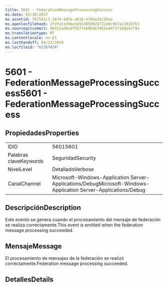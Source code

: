 ```yaml
---
title: 5601 - FederationMessageProcessingSuccess
ms.date: 03/30/2017
ms.assetid: 767591c3-2674-4d7e-a61b-e76da3b159ae
ms.openlocfilehash: 2fdfa11d9be34563850028722e0c967ac10207b1
ms.sourcegitcommit: 9b552addadfb57fab0b9e7852ed4f1f1b8a42f8e
ms.translationtype: MT
ms.contentlocale: es-ES
ms.lasthandoff: 04/23/2019
ms.locfileid: "61767434"
---
```

# <a name="5601---federationmessageprocessingsuccess"></a><span data-ttu-id="71ab6-102">5601 - FederationMessageProcessingSuccess</span><span class="sxs-lookup"><span data-stu-id="71ab6-102">5601 - FederationMessageProcessingSuccess</span></span>
## <a name="properties"></a><span data-ttu-id="71ab6-103">Propiedades</span><span class="sxs-lookup"><span data-stu-id="71ab6-103">Properties</span></span>  
  
|||  
|-|-|  
|<span data-ttu-id="71ab6-104">ID</span><span class="sxs-lookup"><span data-stu-id="71ab6-104">ID</span></span>|<span data-ttu-id="71ab6-105">5601</span><span class="sxs-lookup"><span data-stu-id="71ab6-105">5601</span></span>|  
|<span data-ttu-id="71ab6-106">Palabras clave</span><span class="sxs-lookup"><span data-stu-id="71ab6-106">Keywords</span></span>|<span data-ttu-id="71ab6-107">Seguridad</span><span class="sxs-lookup"><span data-stu-id="71ab6-107">Security</span></span>|  
|<span data-ttu-id="71ab6-108">Nivel</span><span class="sxs-lookup"><span data-stu-id="71ab6-108">Level</span></span>|<span data-ttu-id="71ab6-109">Detallado</span><span class="sxs-lookup"><span data-stu-id="71ab6-109">Verbose</span></span>|  
|<span data-ttu-id="71ab6-110">Canal</span><span class="sxs-lookup"><span data-stu-id="71ab6-110">Channel</span></span>|<span data-ttu-id="71ab6-111">Microsoft-Windows-Application Server-Applications/Debug</span><span class="sxs-lookup"><span data-stu-id="71ab6-111">Microsoft-Windows-Application Server-Applications/Debug</span></span>|  
  
## <a name="description"></a><span data-ttu-id="71ab6-112">Descripción</span><span class="sxs-lookup"><span data-stu-id="71ab6-112">Description</span></span>  
 <span data-ttu-id="71ab6-113">Este evento se genera cuando el procesamiento del mensaje de federación se realiza correctamente.</span><span class="sxs-lookup"><span data-stu-id="71ab6-113">This event is emitted when the federation message processing succeeded.</span></span>  
  
## <a name="message"></a><span data-ttu-id="71ab6-114">Mensaje</span><span class="sxs-lookup"><span data-stu-id="71ab6-114">Message</span></span>  
 <span data-ttu-id="71ab6-115">El procesamiento de mensajes de la federación se realizó correctamente.</span><span class="sxs-lookup"><span data-stu-id="71ab6-115">Federation message processing succeeded.</span></span>  
  
## <a name="details"></a><span data-ttu-id="71ab6-116">Detalles</span><span class="sxs-lookup"><span data-stu-id="71ab6-116">Details</span></span>
